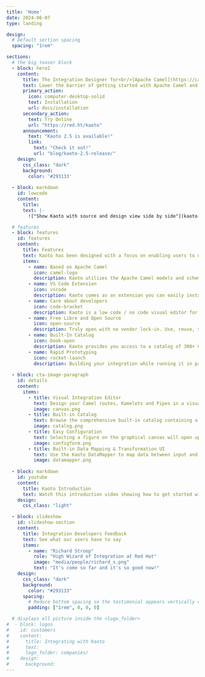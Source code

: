 ```yaml
---
title: 'Home'
date: 2024-06-07
type: landing

design:
  # Default section spacing
  spacing: "1rem"

sections:
  # the big teaser block
  - block: hero2
    content:
      title: The Integration Designer for<br/>[Apache Camel](https://camel.apache.org)
      text: Lower the barrier of getting started with Apache Camel and empower your team to integrate systems with ease by leveraging the Kaoto Open Source Designer. Build your integrations and test them locally for a fast feedback loop.
      primary_action:
        icon: computer-desktop-solid
        text: Installation
        url: docs/installation
      secondary_action:
        text: Try Online
        url: "https://red.ht/kaoto"
      announcement:
        text: "Kaoto 2.5 is available!"
        link:
          text: "Check it out!"
          url: "blog/kaoto-2.5-release/"
    design:
      css_class: "dark"
      background:
        color: '#293133'
  
  - block: markdown
    id: lowcode
    content:
      title: 
      text: |-
        !["Show Kaoto with source and design view side by side"](kaoto-lowcode.png)

  # features
  - block: features
    id: features
    content:
      title: Features
      text: Kaoto has been designed with a focus on enabling users to quickly prototype Apache Camel integrations without deep Camel knowledge or having to write complex Java code.
      items:
        - name: Based on Apache Camel
          icon: camel-logo
          description: Kaoto utilizes the Apache Camel models and schemas to always offer you all available upstream Camel features. 
        - name: VS Code Extension
          icon: vscode
          description: Kaoto comes as an extension you can easily install from the Microsoft Marketplace. You can install it directly from inside your VS Code instance.
        - name: Care about developers
          icon: code-bracket
          description: Kaoto is a low code / no code visual editor for Apache Camel integrations. Using Kaoto will lower the barrier for integration developers to get started with Apache Camel.
        - name: Free Libre and Open Source
          icon: open-source
          description: Truly open with no vendor lock-in. Use, reuse, share, modify, and resell to your needs. Own Kaoto and make it yours, making sure your use cases are covered.
        - name: Built-In Catalog
          icon: book-open
          description: Kaoto provides you access to a catalog of 300+ Camel Components, 200+ Kamelets and a variety of Enterprise Integration Patterns to choose from. Each of them comes with a documentation to help you get started.
        - name: Rapid Prototyping
          icon: rocket-launch
          description: Building your integration while running it in parallel in Dev Mode gives you a quick turnaround on your changes and enables you to quickly prototype your Camel routes. 
  
  - block: cta-image-paragraph
    id: details
    content:
      items:
        - title: Visual Integration Editor
          text: Design your Camel routes, Kamelets and Pipes in a visual low-code / no-code way.
          image: canvas.png
        - title: Built-in Catalog
          text: Browse the comprehensive built-in catalog containing a vast number of available Camel Components (Connectors), Enterprise Integration Patterns as well as Kamelets provided by Apache Camel.
          image: catalog.png
        - title: Easy Configuration
          text: Selecting a figure on the graphical canvas will open up a configuration form to the right side which allows you to easily do your customizations.
          image: configform.png
        - title: Built-in Data Mapping & Transformation UI
          text: Use the Kaoto DataMapper to map data between input and output structures and to transform it to your needs.
          image: datamapper.png
        
  - block: markdown
    id: youtube
    content:
      title: Kaoto Introduction
      text: Watch this introduction video showing how to get started with Kaoto<br/><br/>{{< youtube ADU0j7VFCxs >}}<br/>
    design:
      css_class: "light"

  - block: slideshow
    id: slideshow-section
    content:
      title: Integration Developers Feedback
      text: See what our users have to say
      items:
        - name: "Richard Stroop"
          role: "High Wizard of Integration at Red Hat"
          image: "media/people/richard_s.png"
          text: "It's come so far and it's so good now!"
    design:
      css_class: "dark"
      background:
        color: "#293133"
      spacing:
        # Reduce bottom spacing so the testimonial appears vertically centered between sections
        padding: ["1rem", 0, 0, 0]

  # displays all picture inside the <logo_folder>
#  - block: logos
#    id: customers
#    content:
#      title: Integrating with Kaoto
#      text: 
#      logo_folder: companies/
#    design:
#      background:        
---
```

